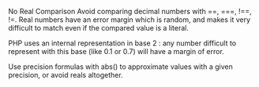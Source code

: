 No Real Comparison
Avoid comparing decimal numbers with ==, ===, !==, !=. Real numbers have an error margin which is random, and makes it very difficult to match even if the compared value is a literal. 

PHP uses an internal representation in base 2 : any number difficult to represent with this base (like 0.1 or 0.7) will have a margin of error.

<?php

$a = 1/7;
$b = 2.0;

// 7 * $a is a real, not an integer
var_dump( 7 * $a === 1);

// rounding error leads to wrong comparison
var_dump( (0.1 + 0.7) * 10 == 8);
// although
var_dump( (0.1 + 0.7) * 10);
// displays 8

// precision formula to use with reals. Adapt 0.0001 to your precision needs
var_dump( abs(((0.1 + 0.7) * 10) - 8) < 0.0001); 

?>

Use precision formulas with abs() to approximate values with a given precision, or avoid reals altogether. 